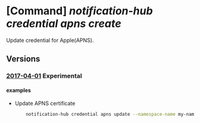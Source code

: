 # [Command] _notification-hub credential apns create_

Update credential for Apple(APNS).

## Versions

### [2017-04-01](/Resources/mgmt-plane/L3N1YnNjcmlwdGlvbnMve30vcmVzb3VyY2Vncm91cHMve30vcHJvdmlkZXJzL21pY3Jvc29mdC5ub3RpZmljYXRpb25odWJzL25hbWVzcGFjZXMve30vbm90aWZpY2F0aW9uaHVicy97fQ==/2017-04-01.xml) **Experimental**

<!-- mgmt-plane /subscriptions/{}/resourcegroups/{}/providers/microsoft.notificationhubs/namespaces/{}/notificationhubs/{} 2017-04-01 properties.apnsCredential -->

#### examples

- Update APNS certificate
    ```bash
        notification-hub credential apns update --namespace-name my-namespace --notification-hub-name my-hub --apns-certificate "/path/to/certificate" --certificate-key "xxxxxx" --resource-group MyResourceGroup
    ```
